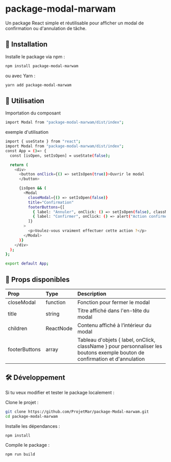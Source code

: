 # package-modal-marwam

Un package React simple et réutilisable pour afficher un modal de confirmation ou d'annulation de tâche.

## 🚀 Installation

Installe le package via npm :

```sh
npm install package-modal-marwam
```
ou avec Yarn :
```sh
yarn add package-modal-marwam
```

## 📌 Utilisation

Importation du composant
```sh
import Modal from "package-modal-marwam/dist/index";
```
exemple d'utilisation
```sh
import { useState } from "react";
import Modal from "package-modal-marwam/dist/index";
const App = ()=> {
  const [isOpen, setIsOpen] = useState(false);

  return (
    <div>
      <button onClick={() => setIsOpen(true)}>Ouvrir le modal
      </button>

      {isOpen && (
        <Modal
          closeModal={() => setIsOpen(false)}
          title="Confirmation"
          footerButtons={[
            { label: "Annuler", onClick: () => setIsOpen(false), className: "bg-gray-300" },
            { label: "Confirmer", onClick: () => alert("Action confirmée"), className: "bg-blue-500 text-white" },
          ]}
        >
          <p>Voulez-vous vraiment effectuer cette action ?</p>
        </Modal>
      )}
    </div>
  );
};

export default App;
```


## 📜 Props disponibles
| Prop | Type | Description
|:-|:-|:-|
| closeModal | function	| Fonction pour fermer le modal
| title | string | Titre affiché dans l'en-tête du modal
| children | ReactNode | Contenu affiché à l’intérieur du modal
| footerButtons | array | Tableau d'objets { label, onClick, className } pour personnaliser les boutons exemple bouton de confirmation et d'annulation

## 🛠️ Développement
Si tu veux modifier et tester le package localement :

Clone le projet :
```sh
git clone https://github.com/ProjetMar/package-Modal-marwam.git
cd package-modal-marwam

````

Installe les dépendances :

```sh
npm install
```
Compile le package :

```sh
npm run build
```

